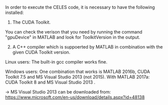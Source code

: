 In order to execute the CELES code, it is necessary to have the following installed:



1. The CUDA Toolkit. 

You can check the verison that you need by running the command "gpuDevice" in MATLAB and look for ToolkitVersion in the output.



2. A C++ compiler which is suppoerted by MATLAB in combination with the given CUDA Toolkit version.

Linux users:
The built-in gcc compiler works fine.

Windows users:
One combination that works is MATLAB 2016b, CUDA Toolkit 7.5 and MS Visual Studio 2013 (not 2015).
With MATLAB 2017a: CUDA Toolkit 8 and MS Visual Studio 2013 .


-> MS Visual Studio 2013 can be downloaded from:
https://www.microsoft.com/en-us/download/details.aspx?id=48138